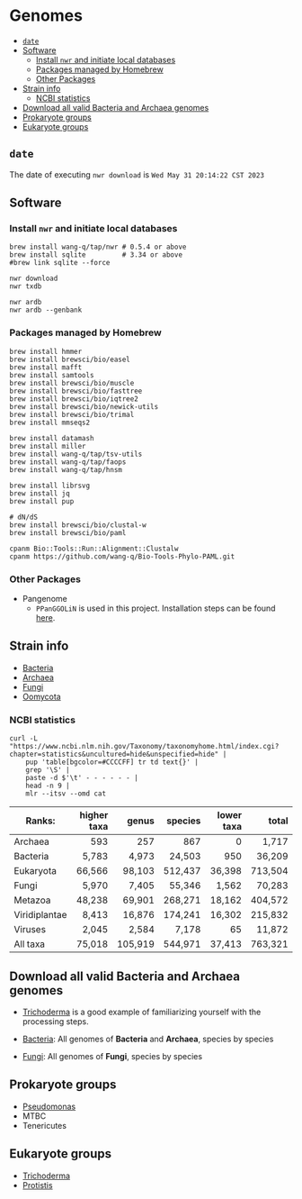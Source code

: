 # Genomes

<!-- toc -->

- [`date`](#date)
- [Software](#software)
    * [Install `nwr` and initiate local databases](#install-nwr-and-initiate-local-databases)
    * [Packages managed by Homebrew](#packages-managed-by-homebrew)
    * [Other Packages](#other-packages)
- [Strain info](#strain-info)
    * [NCBI statistics](#ncbi-statistics)
- [Download all valid Bacteria and Archaea genomes](#download-all-valid-bacteria-and-archaea-genomes)
- [Prokaryote groups](#prokaryote-groups)
- [Eukaryote groups](#eukaryote-groups)

<!-- tocstop -->

## `date`

The date of executing `nwr download` is `Wed May 31 20:14:22 CST 2023`

## Software

### Install `nwr` and initiate local databases

```shell
brew install wang-q/tap/nwr # 0.5.4 or above
brew install sqlite         # 3.34 or above
#brew link sqlite --force

nwr download
nwr txdb

nwr ardb
nwr ardb --genbank

```

### Packages managed by Homebrew

```shell
brew install hmmer
brew install brewsci/bio/easel
brew install mafft
brew install samtools
brew install brewsci/bio/muscle
brew install brewsci/bio/fasttree
brew install brewsci/bio/iqtree2
brew install brewsci/bio/newick-utils
brew install brewsci/bio/trimal
brew install mmseqs2

brew install datamash
brew install miller
brew install wang-q/tap/tsv-utils
brew install wang-q/tap/faops
brew install wang-q/tap/hnsm

brew install librsvg
brew install jq
brew install pup

# dN/dS
brew install brewsci/bio/clustal-w
brew install brewsci/bio/paml

cpanm Bio::Tools::Run::Alignment::Clustalw
cpanm https://github.com/wang-q/Bio-Tools-Phylo-PAML.git

```

### Other Packages

* Pangenome
    * `PPanGGOLiN` is used in this project. Installation steps can be
      found [here](https://github.com/wang-q/dotfiles/blob/master/others.sh).

## Strain info

* [Bacteria](https://www.ncbi.nlm.nih.gov/Taxonomy/Browser/wwwtax.cgi?id=2)
* [Archaea](https://www.ncbi.nlm.nih.gov/Taxonomy/Browser/wwwtax.cgi?id=2157)
* [Fungi](https://www.ncbi.nlm.nih.gov/Taxonomy/Browser/wwwtax.cgi?id=4751)
* [Oomycota](https://www.ncbi.nlm.nih.gov/Taxonomy/Browser/wwwtax.cgi?id=4762)

### NCBI statistics

```shell
curl -L "https://www.ncbi.nlm.nih.gov/Taxonomy/taxonomyhome.html/index.cgi?chapter=statistics&uncultured=hide&unspecified=hide" |
    pup 'table[bgcolor=#CCCCFF] tr td text{}' |
    grep '\S' |
    paste -d $'\t' - - - - - - |
    head -n 9 |
    mlr --itsv --omd cat

```

| Ranks:        | higher taxa |   genus | species | lower taxa |   total |
|---------------|------------:|--------:|--------:|-----------:|--------:|
| Archaea       |         593 |     257 |     867 |          0 |   1,717 |
| Bacteria      |       5,783 |   4,973 |  24,503 |        950 |  36,209 |
| Eukaryota     |      66,566 |  98,103 | 512,437 |     36,398 | 713,504 |
| Fungi         |       5,970 |   7,405 |  55,346 |      1,562 |  70,283 |
| Metazoa       |      48,238 |  69,901 | 268,271 |     18,162 | 404,572 |
| Viridiplantae |       8,413 |  16,876 | 174,241 |     16,302 | 215,832 |
| Viruses       |       2,045 |   2,584 |   7,178 |         65 |  11,872 |
| All taxa      |      75,018 | 105,919 | 544,971 |     37,413 | 763,321 |

## Download all valid Bacteria and Archaea genomes

* [Trichoderma](./groups/Trichoderma.md) is a good example of familiarizing yourself with the
  processing steps.

* [Bacteria](./Bacteria.md): All genomes of **Bacteria** and **Archaea**, species by species

* [Fungi](./Fungi.md): All genomes of **Fungi**, species by species

## Prokaryote groups

* [Pseudomonas](groups/Pseudomonas.md)
* MTBC
* Tenericutes

## Eukaryote groups

* [Trichoderma](groups/Trichoderma.md)
* [Protistis](groups/Protists.md)
